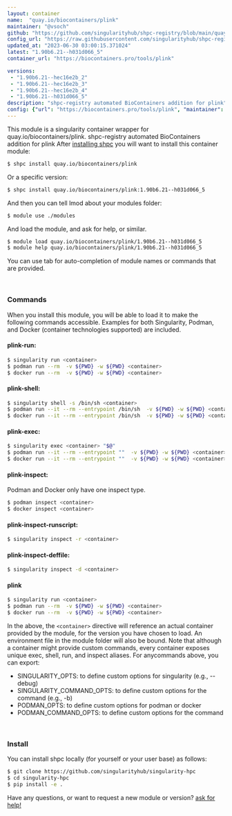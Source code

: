 ```yaml
---
layout: container
name:  "quay.io/biocontainers/plink"
maintainer: "@vsoch"
github: "https://github.com/singularityhub/shpc-registry/blob/main/quay.io/biocontainers/plink/container.yaml"
config_url: "https://raw.githubusercontent.com/singularityhub/shpc-registry/main/quay.io/biocontainers/plink/container.yaml"
updated_at: "2023-06-30 03:00:15.371024"
latest: "1.90b6.21--h031d066_5"
container_url: "https://biocontainers.pro/tools/plink"

versions:
 - "1.90b6.21--hec16e2b_2"
 - "1.90b6.21--hec16e2b_3"
 - "1.90b6.21--hec16e2b_4"
 - "1.90b6.21--h031d066_5"
description: "shpc-registry automated BioContainers addition for plink"
config: {"url": "https://biocontainers.pro/tools/plink", "maintainer": "@vsoch", "description": "shpc-registry automated BioContainers addition for plink", "latest": {"1.90b6.21--h031d066_5": "sha256:2029eac3d7d29d6acc5555c07d7605af4742dfab245eea0d0d2d8eca8483e653"}, "tags": {"1.90b6.21--hec16e2b_2": "sha256:5c07df8983b120774e6d0dea8a32aa3ec44f7ee75b0438af038eb8f36acdc8c0", "1.90b6.21--hec16e2b_3": "sha256:9f77ca902366073cda803e2b1266010ff57fc3bc1d07c084ed8f97a9e4827bde", "1.90b6.21--hec16e2b_4": "sha256:bdccab437af505633bf1bc259e587493585b1899d055dc78a5db66aac3c2c2fa", "1.90b6.21--h031d066_5": "sha256:2029eac3d7d29d6acc5555c07d7605af4742dfab245eea0d0d2d8eca8483e653"}, "docker": "quay.io/biocontainers/plink"}
---
```


This module is a singularity container wrapper for quay.io/biocontainers/plink.
shpc-registry automated BioContainers addition for plink
After [installing shpc](#install) you will want to install this container module:


```bash
$ shpc install quay.io/biocontainers/plink
```

Or a specific version:

```bash
$ shpc install quay.io/biocontainers/plink:1.90b6.21--h031d066_5
```

And then you can tell lmod about your modules folder:

```bash
$ module use ./modules
```

And load the module, and ask for help, or similar.

```bash
$ module load quay.io/biocontainers/plink/1.90b6.21--h031d066_5
$ module help quay.io/biocontainers/plink/1.90b6.21--h031d066_5
```

You can use tab for auto-completion of module names or commands that are provided.

<br>

### Commands

When you install this module, you will be able to load it to make the following commands accessible.
Examples for both Singularity, Podman, and Docker (container technologies supported) are included.

#### plink-run:

```bash
$ singularity run <container>
$ podman run --rm  -v ${PWD} -w ${PWD} <container>
$ docker run --rm  -v ${PWD} -w ${PWD} <container>
```

#### plink-shell:

```bash
$ singularity shell -s /bin/sh <container>
$ podman run --it --rm --entrypoint /bin/sh  -v ${PWD} -w ${PWD} <container>
$ docker run --it --rm --entrypoint /bin/sh  -v ${PWD} -w ${PWD} <container>
```

#### plink-exec:

```bash
$ singularity exec <container> "$@"
$ podman run --it --rm --entrypoint ""  -v ${PWD} -w ${PWD} <container> "$@"
$ docker run --it --rm --entrypoint ""  -v ${PWD} -w ${PWD} <container> "$@"
```

#### plink-inspect:

Podman and Docker only have one inspect type.

```bash
$ podman inspect <container>
$ docker inspect <container>
```

#### plink-inspect-runscript:

```bash
$ singularity inspect -r <container>
```

#### plink-inspect-deffile:

```bash
$ singularity inspect -d <container>
```



#### plink

```bash
$ singularity run <container>
$ podman run --rm  -v ${PWD} -w ${PWD} <container>
$ docker run --rm  -v ${PWD} -w ${PWD} <container>
```


In the above, the `<container>` directive will reference an actual container provided
by the module, for the version you have chosen to load. An environment file in the
module folder will also be bound. Note that although a container
might provide custom commands, every container exposes unique exec, shell, run, and
inspect aliases. For anycommands above, you can export:

 - SINGULARITY_OPTS: to define custom options for singularity (e.g., --debug)
 - SINGULARITY_COMMAND_OPTS: to define custom options for the command (e.g., -b)
 - PODMAN_OPTS: to define custom options for podman or docker
 - PODMAN_COMMAND_OPTS: to define custom options for the command

<br>

### Install

You can install shpc locally (for yourself or your user base) as follows:

```bash
$ git clone https://github.com/singularityhub/singularity-hpc
$ cd singularity-hpc
$ pip install -e .
```

Have any questions, or want to request a new module or version? [ask for help!](https://github.com/singularityhub/singularity-hpc/issues)